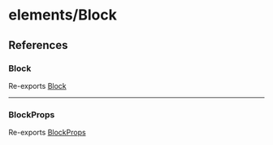 # elements/Block

## References

### Block

Re-exports [Block](functions/Block.md)

***

### BlockProps

Re-exports [BlockProps](interfaces/BlockProps.md)
